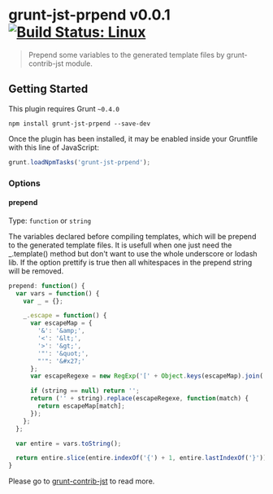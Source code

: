 # grunt-jst-prpend v0.0.1 [![Build Status: Linux](https://travis-ci.org/chemdemo/grunt-jst-prepend.png?branch=master)](https://travis-ci.org/chemdemo/grunt-jst-prepend)

> Prepend some variables to the generated template files by grunt-contrib-jst module.

## Getting Started
This plugin requires Grunt `~0.4.0`

```shell
npm install grunt-jst-prpend --save-dev
```

Once the plugin has been installed, it may be enabled inside your Gruntfile with this line of JavaScript:

```js
grunt.loadNpmTasks('grunt-jst-prpend');
```

### Options

#### prepend
Type: `function` or `string`

The variables declared before compiling templates, which will be prepend to the generated template files. It is usefull when one just need the _.template() method but don't want to use the whole underscore or lodash lib. If the option prettify is true then all whitespaces in the prepend string will be removed.

``` js
prepend: function() {
  var vars = function() {
    var _ = {};

    _.escape = function() {
      var escapeMap = {
        '&': '&amp;',
        '<': '&lt;',
        '>': '&gt;',
        '"': '&quot;',
        "'": '&#x27;'
      };
      var escapeRegexe = new RegExp('[' + Object.keys(escapeMap).join('') + ']', 'g');

      if (string == null) return '';
      return ('' + string).replace(escapeRegexe, function(match) {
        return escapeMap[match];
      });
    };
  };

  var entire = vars.toString();

  return entire.slice(entire.indexOf('{') + 1, entire.lastIndexOf('}'));
}
```

Please go to [grunt-contrib-jst](https://github.com/gruntjs/grunt-contrib-jst) to read more.
